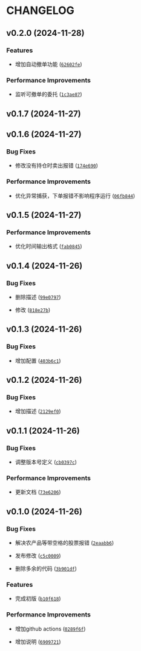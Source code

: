 # CHANGELOG


## v0.2.0 (2024-11-28)

### Features

- 增加自动撤单功能
  ([`62602fe`](https://github.com/zsrl/tdxtrader/commit/62602fe5c59a0b9d7c577e312fb339da12ff334e))

### Performance Improvements

- 监听可撤单的委托
  ([`1c3ae87`](https://github.com/zsrl/tdxtrader/commit/1c3ae874824906fad6a7a353c879d95ca09c7337))


## v0.1.7 (2024-11-27)


## v0.1.6 (2024-11-27)

### Bug Fixes

- 修改没有持仓时卖出报错
  ([`174e690`](https://github.com/zsrl/tdxtrader/commit/174e69010a9b3c8912714452e431945ff819b13f))

### Performance Improvements

- 优化异常捕获，下单报错不影响程序运行
  ([`06fb844`](https://github.com/zsrl/tdxtrader/commit/06fb8449ea50d5a92158befe03a8afec43396c68))


## v0.1.5 (2024-11-27)

### Performance Improvements

- 优化时间输出格式
  ([`fab0845`](https://github.com/zsrl/tdxtrader/commit/fab0845c1b1556eab41f42d02d721f33cdc82034))


## v0.1.4 (2024-11-26)

### Bug Fixes

- 删除描述
  ([`99e0797`](https://github.com/zsrl/tdxtrader/commit/99e0797f1e3827e5266343df20c5265f78214894))

- 修改
  ([`818e27b`](https://github.com/zsrl/tdxtrader/commit/818e27b1ec45014201503210eeaa7c7b403d4f90))


## v0.1.3 (2024-11-26)

### Bug Fixes

- 增加配置
  ([`403b6c1`](https://github.com/zsrl/tdxtrader/commit/403b6c1ebeaa4bdd60490aeab29a1ee5330535b2))


## v0.1.2 (2024-11-26)

### Bug Fixes

- 增加描述
  ([`2129ef0`](https://github.com/zsrl/tdxtrader/commit/2129ef061731a9e281398427f6d0a92ea5efc920))


## v0.1.1 (2024-11-26)

### Bug Fixes

- 调整版本号定义
  ([`cb0397c`](https://github.com/zsrl/tdxtrader/commit/cb0397c29cc8a69f3a9219aab06d6f210a427330))

### Performance Improvements

- 更新文档
  ([`73e6206`](https://github.com/zsrl/tdxtrader/commit/73e62065e1423fe173d5d731069a160f7c9be9a8))


## v0.1.0 (2024-11-26)

### Bug Fixes

- 解决农产品等带空格的股票报错
  ([`2eaabb6`](https://github.com/zsrl/tdxtrader/commit/2eaabb6338d5031dc9354e8eb18196d315ce9c9f))

- 发布修改
  ([`c5c0009`](https://github.com/zsrl/tdxtrader/commit/c5c0009de9638c61ab5be8ade130c6bd95a29a48))

- 删除多余的代码
  ([`3b901df`](https://github.com/zsrl/tdxtrader/commit/3b901dfeefcc098a1117dd2d4ed24c52025db95f))

### Features

- 完成初版
  ([`b10f618`](https://github.com/zsrl/tdxtrader/commit/b10f618dad3eace3343276647c35e61e8d7beae2))

### Performance Improvements

- 增加github actions
  ([`0289f6f`](https://github.com/zsrl/tdxtrader/commit/0289f6f9cad40d138d852d85ac3cf36e376d87a5))

- 增加说明
  ([`6909721`](https://github.com/zsrl/tdxtrader/commit/690972115231a23d1091e47ee692de9977189082))
